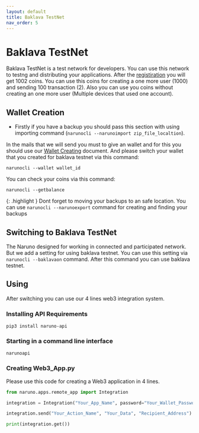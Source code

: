 ```yaml
---
layout: default
title: Baklava TestNet
nav_order: 5
---
```


# Baklava TestNet

Baklava TestNet is a test network for developers. You can use this network to testng and distributing your applications. After the [registiration](https://naruno.org/baklava-testnet/) you will get 1002 coins. You can use this coins for creating a one more user (1000) and sending 100 transaction (2). Also you can use you coins without creating an one more user (Multiple devices that used one account).

## Wallet Creation
- Firstly if you have a backup you should pass this section with using importing command (`narunocli --narunoimport zip_file_localtion`).

In the mails that we will send you must to give an wallet and for this you should use our [Wallet Creating](https://docs.naruno.org/getting-started/usages.html#wallet-creating) document. And please switch your wallet that you created for baklava testnet via this command:
```console
narunocli --wallet wallet_id
```

You can check your coins via this command:

```console
narunocli --getbalance
```

{: .highlight }
Dont forget to moving your backups to an safe location. You can use `narunocli --narunoexport` command for creating and finding your backups


## Switching to Baklava TestNet
The Naruno designed for working in connected and participated network. But we add a setting for using baklava testnet. You can use this setting via `narunocli --baklavaon` command. After this command you can use baklava testnet.


## Using

After switching you can use our 4 lines web3 integration system.

### Installing API Requirements

```console
pip3 install naruno-api
```

### Starting in a command line interface

```console
narunoapi
```

### Creating Web3_App.py

Please use this code for creating a Web3 application in 4 lines.

```python
from naruno.apps.remote_app import Integration

integration = Integration("Your_App_Name", password="Your_Wallet_Password", host="localhost")

integration.send("Your_Action_Name", "Your_Data", "Recipient_Address")

print(integration.get())
```

